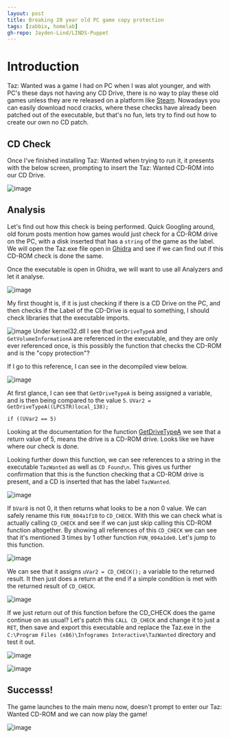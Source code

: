 ```yaml
---
layout: post
title: Breaking 20 year old PC game copy protection
tags: [zabbix, homelab]
gh-repo: Jayden-Lind/LINDS-Puppet
---
```


# Introduction

Taz: Wanted was a game I had on PC when I was alot younger, and with PC's these days not having any CD Drive, there is no way to play these old games unless they are re released on a platform like [Steam](https://store.steampowered.com/). Nowadays you can easily download nocd cracks, where these checks have already been patched out of the executable, but that's no fun, lets try to find out how to create our own no CD patch.

## CD Check

Once I've finished installing Taz: Wanted when trying to run it, it presents with the below screen, prompting to insert the Taz: Wanted CD-ROM into our CD Drive.

![image](/img/2023/03/image-1.png)

## Analysis

Let's find out how this check is being performed. Quick Googling around, old forum posts mention how games would just check for a CD-ROM drive on the PC, with a disk inserted that has a `string` of the game as the label. We will open the Taz.exe file open in [Ghidra](https://ghidra-sre.org/) and see if we can find out if this CD-ROM check is done the same.

Once the executable is open in Ghidra, we will want to use all Analyzers and let it analyse.

![image](/img/2023/03/image-2.png)

My first thought is, if it is just checking if there is a CD Drive on the PC, and then checks if the Label of the CD-Drive is equal to something, I should check libraries that the executable imports.

![image](/img/2023/03/image-3.png)
Under kernel32.dll I see that `GetDriveTypeA` and `GetVolumeInformationA` are referenced in the executable, and they are only ever referenced once, is this possibly the function that checks the CD-ROM and is the "copy protection"?

If I go to this reference, I can see in the decompiled view below.

![image](/img/2023/03/image-4.png)

At first glance, I can see that `GetDriveTypeA` is being assigned a variable, and is then being compared to the value `5`. 
`UVar2 = GetDriveTypeA((LPCSTR)local_138);`

`if ((UVar2 == 5)`

Looking at the documentation for the function [GetDriveTypeA](https://learn.microsoft.com/en-us/windows/win32/api/fileapi/nf-fileapi-getdrivetypea) we see that a return value of 5, means the drive is a CD-ROM drive. Looks like we have where our check is done.

Looking further down this function, we can see references to a string in the executable `TazWanted` as well as `CD Found\n`. This gives us further confirmation that this is the function checking that a CD-ROM drive is present, and a CD is inserted that has the label `TazWanted`.

![image](/img/2023/03/image-5.png)

If `bVar8` is not 0, it then returns what looks to be a non 0 value. We can safely rename this `FUN_004a1f10` to `CD_CHECK`. With this we can check what is actually calling `CD_CHECK` and see if we can just skip calling this CD-ROM function altogether. By showing all references of this `CD_CHECK` we can see that it's mentioned 3 times by 1 other function `FUN_004a1de0`. Let's jump to this function.

![image](/img/2023/03/image-6.png)

We can see that it assigns `uVar2 = CD_CHECK();` a variable to the returned result. It then just does a return at the end if a simple condition is met with the returned result of `CD_CHECK`.

![image](/img/2023/03/image-7.png)

If we just return out of this function before the CD_CHECK does the game continue on as usual? Let's patch this `CALL CD_CHECK` and change it to just a `RET`, then save and export this executable and replace the Taz.exe in the `C:\Program Files (x86)\Infogrames Interactive\TazWanted` directory and test it out.

![image](/img/2023/03/image-8.png)

![image](/img/2023/03/image-9.png)


## Successs!

The game launches to the main menu now, doesn't prompt to enter our Taz: Wanted CD-ROM and we can now play the game!

![image](/img/2023/03/image-10.png)